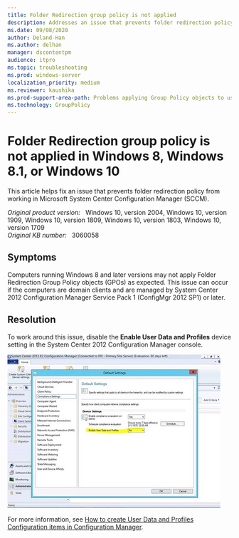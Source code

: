 ```yaml
---
title: Folder Redirection group policy is not applied
description: Addresses an issue that prevents folder redirection policy from working in SCCM on a computer that's running Windows 8, Windows 8.1, or Windows 10.
ms.date: 09/08/2020
author: Deland-Han
ms.author: delhan
manager: dscontentpm
audience: itpro
ms.topic: troubleshooting
ms.prod: windows-server
localization_priority: medium
ms.reviewer: kaushika
ms.prod-support-area-path: Problems applying Group Policy objects to users or computers
ms.technology: GroupPolicy
---
```

# Folder Redirection group policy is not applied in Windows 8, Windows 8.1, or Windows 10

This article helps fix an issue that prevents folder redirection policy from working in Microsoft System Center Configuration Manager (SCCM).

_Original product version:_ &nbsp; Windows 10, version 2004, Windows 10, version 1909, Windows 10, version 1809, Windows 10, version 1803, Windows 10, version 1709  
_Original KB number:_ &nbsp; 3060058

## Symptoms

Computers running Windows 8 and later versions may not apply Folder Redirection Group Policy objects (GPOs) as expected. This issue can occur if the computers are domain clients and are managed by System Center 2012 Configuration Manager Service Pack 1 (ConfigMgr 2012 SP1) or later.  

## Resolution

To work around this issue, disable the **Enable User Data and Profiles**  device setting in the System Center 2012 Configuration Manager console.

![Screenshot of the Enable User Data and Profiles option](./media/folder-redirection-group-policy-not-applied.md/enable-user-data-and-profiles-option.jpg)

For more information, see [How to create User Data and Profiles Configuration items in Configuration Manager](https://technet.microsoft.com/library/jj591610.aspx?f=255&mspperror=-2147217396).
